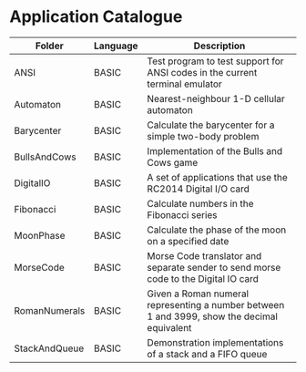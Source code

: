 # Application Catalogue

| Folder        | Language | Description                                                                                 |
| ------------- | -------- | ------------------------------------------------------------------------------------------- |
| ANSI          | BASIC    | Test program to test support for ANSI codes in the current terminal emulator                |
| Automaton     | BASIC    | Nearest-neighbour 1-D cellular automaton                                                    |
| Barycenter    | BASIC    | Calculate the barycenter for a simple two-body problem                                      |
| BullsAndCows  | BASIC    | Implementation of the Bulls and Cows game                                                   |
| DigitalIO     | BASIC    | A set of applications that use the RC2014 Digital I/O card                                  |
| Fibonacci     | BASIC    | Calculate numbers in the Fibonacci series                                                   |
| MoonPhase     | BASIC    | Calculate the phase of the moon on a specified date                                         |
| MorseCode     | BASIC    | Morse Code translator and separate sender to send morse code to the Digital IO card         |
| RomanNumerals | BASIC    | Given a Roman numeral representing a number between 1 and 3999, show the decimal equivalent |
| StackAndQueue | BASIC    | Demonstration implementations of a stack and a FIFO queue                                   |
